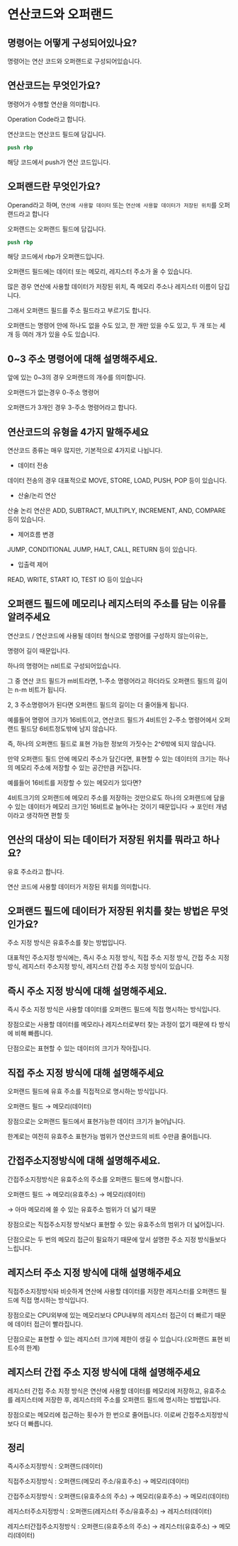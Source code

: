 # 연산코드와 오퍼랜드

## 명령어는 어떻게 구성되어있나요?

명령어는 연산 코드와 오퍼랜드로 구성되어있습니다.

## 연산코드는 무엇인가요?

명령어가 수행할 연산을 의미합니다.

Operation Code라고 합니다.

연산코드는 연산코드 필드에 담깁니다.

```nasm
push rbp
```

해당 코드에서 push가 연산 코드입니다.

## 오퍼랜드란 무엇인가요?

Operand라고 하며, `연산에 사용할 데이터` 또는 `연산에 사용할 데이터가 저장된 위치`를 오퍼랜드라고 합니다

오퍼랜드는 오퍼랜드 필드에 담깁니다.

```nasm
push rbp
```

해당 코드에서 rbp가 오퍼랜드입니다.

오퍼랜드 필드에는 데이터 또는 메모리, 레지스터 주소가 올 수 있습니다.

많은 경우 연산에 사용할 데이터가 저장된 위치, 즉 메모리 주소나 레지스터 이름이 담깁니다.

그래서 오퍼랜드 필드를 주소 필드라고 부르기도 합니다.

오퍼랜드는 명령어 안에 하나도 없을 수도 있고, 한 개만 있을 수도 있고, 두 개 또는 세 개 등 여러 개가 있을 수도 있습니다.

## 0~3 주소 명령어에 대해 설명해주세요.

앞에 있는 0~3의 경우 오퍼랜드의 개수를 의미합니다.

오퍼랜드가 없는경우 0-주소 명령어

오퍼랜드가 3개인 경우 3-주소 명령어라고 합니다.

## 연산코드의 유형을 4가지 말해주세요

연산코드 종류는 매우 많지만, 기본적으로 4가지로 나뉩니다.

- 데이터 전송

데이터 전송의 경우 대표적으로 MOVE, STORE, LOAD, PUSH, POP 등이 있습니다.

- 산술/논리 연산

산술 논리 연산은 ADD, SUBTRACT, MULTIPLY, INCREMENT, AND, COMPARE 등이 있습니다.

- 제어흐름 변경

JUMP, CONDITIONAL JUMP, HALT, CALL, RETURN 등이 있습니다.

- 입출력 제어

READ, WRITE, START IO, TEST IO 등이 있습니다

## 오퍼랜드 필드에 메모리나 레지스터의 주소를 담는 이유를 알려주세요

연산코드 / 연산코드에 사용될 데이터 형식으로 명령어를 구성하지 않는이유는,

명령어 길이 때문입니다.

하나의 명령어는 n비트로 구성되어있습니다.

그 중 연산 코드 필드가 m비트라면, 1-주소 명령어라고 하더라도 오퍼랜드 필드의 길이는 n-m 비트가 됩니다.

2, 3 주소명령어가 된다면 오퍼랜드 필드의 길이는 더 줄어들게 됩니다.

예를들어 명령어 크기가 16비트이고, 연산코드 필드가 4비트인 2-주소 명령어에서 오퍼랜드 필드당 6비트정도밖에 남지 않습니다.

즉, 하나의 오퍼랜드 필드로 표현 가능한 정보의 가짓수는 2^6밖에 되지 않습니다.

만약 오퍼랜드 필드 안에 메모리 주소가 담긴다면, 표현할 수 있는 데이터의 크기는 하나의 메모리 주소에 저장할 수 있는 공간만큼 커집니다.

예를들어 16비트를 저장할 수 있는 메모리가 있다면?

4비트크기의 오퍼랜드에 메모리 주소를 저장하는 것만으로도 하나의 오퍼랜드에 담을 수 있는 데이터가 메모리 크기인 16비트로 늘어나는 것이기 때문입니다 → 포인터 개념이라고 생각하면 편할 듯

## 연산의 대상이 되는 데이터가 저장된 위치를 뭐라고 하나요?

유효 주소라고 합니다.

연산 코드에 사용할 데이터가 저장된 위치를 의미합니다.

## 오퍼랜드 필드에 데이터가 저장된 위치를 찾는 방법은 무엇인가요?

주소 지정 방식은 유효주소를 찾는 방법입니다.

대표적인 주소지정 방식에는, 즉시 주소 지정 방식, 직접 주소 지정 방식, 간접 주소 지정 방식, 레지스터 주소지정 방식, 레지스터 간접 주소 지정 방식이 있습니다.

## 즉시 주소 지정 방식에 대해 설명해주세요.

즉시 주소 지정 방식은 사용할 데이터를 오퍼랜드 필드에 직접 명시하는 방식입니다.

장점으로는 사용할 데이터를 메모리나 레지스터로부터 찾는 과정이 없기 때문에 타 방식에 비해 빠릅니다.

단점으로는 표현할 수 있는 데이터의 크기가 작아집니다.

## 직접 주소 지정 방식에 대해 설명해주세요

오퍼랜드 필드에 유효 주소를 직접적으로 명시하는 방식입니다.

오퍼랜드 필드 → 메모리(데이터)

장점으로는 오퍼랜드 필드에서 표현가능한 데이터 크기가 늘어납니다.

한계로는 여전히 유효주소 표현가능 범위가 연산코드의 비트 수만큼 줄어듭니다.

## 간접주소지정방식에 대해 설명해주세요.

간접주소지정방식은 유효주소의 주소를 오퍼랜드 필드에 명시합니다.

오퍼랜드 필드 → 메모리(유효주소) → 메모리(데이터)

→ 아마 메모리에 쓸 수 있는 유효주소 범위가 더 넓기 때문

장점으로는 직접주소지정 방식보다 표현할 수 있는 유효주소의 범위가 더 넓어집니다.

단점으로는 두 번의 메모리 접근이 필요하기 때문에 앞서 설명한 주소 지정 방식들보다 느립니다.

## 레지스터 주소 지정 방식에 대해 설명해주세요

직접주소지정방식돠 비슷하게 연산에 사용할 데이터를 저장한 레지스터를 오퍼랜드 필드에 직접 명시하는 방식입니다.

장점으로는 CPU외부에 있는 메모리보다 CPU내부의 레지스터 접근이 더 빠르기 때문에 데이터 접근이 빨라집니다.

단점으로는 표현할 수 있는 레지스터 크기에 제한이 생길 수 있습니다.(오퍼랜드 표현 비트수의 한계)

## 레지스터 간접 주소 지정 방식에 대해 설명해주세요

레지스터 간접 주소 지정 방식은 연산에 사용할 데이터를 메모리에 저장하고, 유효주소를 레지스터에 저장한 후, 레지스터의 주소를 오퍼랜드 필드에 명시하는 방법입니다.

장점으로는 메모리에 접근하는 횟수가 한 번으로 줄어듭니다. 이로써 간접주소지정방식보다 더 빠릅니다.

## 정리

즉시주소지정방식 : 오퍼랜드(데이터)

직접주소지정방식 : 오퍼랜드(메모리 주소/유효주소) → 메모리(데이터)

간접주소지정방식 : 오퍼랜드(유효주소의 주소) → 메모리(유효주소) → 메모리(데이터)

레지스터주소지정방식 : 오퍼랜드(레지스터 주소/유효주소) → 레지스터(데이터)

레지스터간접주소지정방식 : 오퍼랜드(유효주소의 주소) → 레지스터(유효주소) → 메모리(데이터)